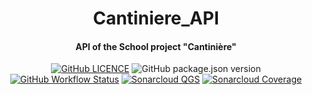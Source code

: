 <p align="center">
<h1 align="center">Cantiniere_API</h1>
<h4 align="center">API of the School project "Cantinière"</h4>
</p>

<p align="center">
<a href="https://github.com/DevShimi92/Cantiniere-API/blob/main/LICENSE"><img alt="GitHub LICENCE" src="https://img.shields.io/github/license/DevShimi92/Cantiniere-API?style=flat-square"></a>
<img alt="GitHub package.json version" src="https://img.shields.io/github/package-json/v/DevShimi92/Cantiniere-API?style=flat-square">
<a href="https://github.com/DevShimi92/Cantiniere-API/actions?query=workflow%3A%22Check+Code+Quality%22"><img alt="GitHub Workflow Status" src="https://img.shields.io/github/workflow/status/DevShimi92/Cantiniere-API/Check%20Code%20Quality?style=flat-square"></a>
<a href="https://sonarcloud.io/dashboard?id=DevShimi92_Cantiniere-API">
<img alt="Sonarcloud QGS" src="https://sonarcloud.io/api/project_badges/measure?project=DevShimi92_Cantiniere-API&metric=alert_status
"></a>
<a href="https://sonarcloud.io/dashboard?id=DevShimi92_Cantiniere-API">
<img alt="Sonarcloud Coverage" src="https://sonarcloud.io/api/project_badges/measure?project=DevShimi92_Cantiniere-API&metric=coverage"></a>


</p><br>


